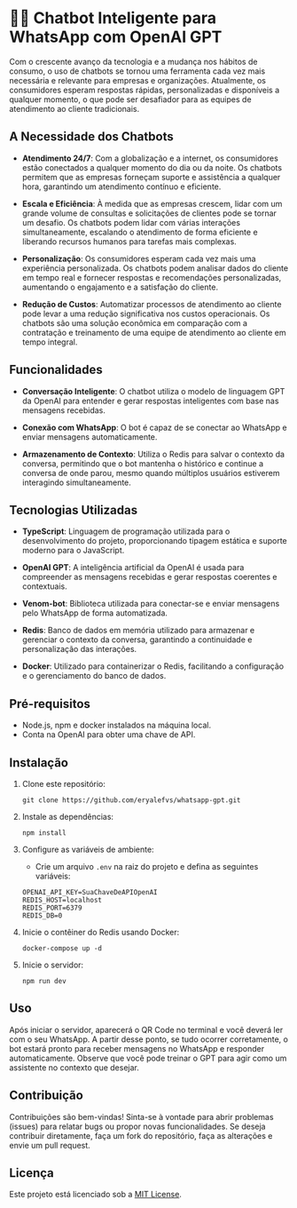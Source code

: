 # 🤖📲 Chatbot Inteligente para WhatsApp com OpenAI GPT

Com o crescente avanço da tecnologia e a mudança nos hábitos de consumo, o uso de chatbots se tornou uma ferramenta cada vez mais necessária e relevante para empresas e organizações. Atualmente, os consumidores esperam respostas rápidas, personalizadas e disponíveis a qualquer momento, o que pode ser desafiador para as equipes de atendimento ao cliente tradicionais. 

## A Necessidade dos Chatbots

- **Atendimento 24/7**: Com a globalização e a internet, os consumidores estão conectados a qualquer momento do dia ou da noite. Os chatbots permitem que as empresas forneçam suporte e assistência a qualquer hora, garantindo um atendimento contínuo e eficiente.

- **Escala e Eficiência**: À medida que as empresas crescem, lidar com um grande volume de consultas e solicitações de clientes pode se tornar um desafio. Os chatbots podem lidar com várias interações simultaneamente, escalando o atendimento de forma eficiente e liberando recursos humanos para tarefas mais complexas.

- **Personalização**: Os consumidores esperam cada vez mais uma experiência personalizada. Os chatbots podem analisar dados do cliente em tempo real e fornecer respostas e recomendações personalizadas, aumentando o engajamento e a satisfação do cliente.

- **Redução de Custos**: Automatizar processos de atendimento ao cliente pode levar a uma redução significativa nos custos operacionais. Os chatbots são uma solução econômica em comparação com a contratação e treinamento de uma equipe de atendimento ao cliente em tempo integral.

## Funcionalidades

- **Conversação Inteligente**: O chatbot utiliza o modelo de linguagem GPT da OpenAI para entender e gerar respostas inteligentes com base nas mensagens recebidas.
  
- **Conexão com WhatsApp**: O bot é capaz de se conectar ao WhatsApp e enviar mensagens automaticamente.

- **Armazenamento de Contexto**: Utiliza o Redis para salvar o contexto da conversa, permitindo que o bot mantenha o histórico e continue a conversa de onde parou, mesmo quando múltiplos usuários estiverem interagindo simultaneamente.

## Tecnologias Utilizadas

- **TypeScript**: Linguagem de programação utilizada para o desenvolvimento do projeto, proporcionando tipagem estática e suporte moderno para o JavaScript.

- **OpenAI GPT**: A inteligência artificial da OpenAI é usada para compreender as mensagens recebidas e gerar respostas coerentes e contextuais.

- **Venom-bot**: Biblioteca utilizada para conectar-se e enviar mensagens pelo WhatsApp de forma automatizada.

- **Redis**: Banco de dados em memória utilizado para armazenar e gerenciar o contexto da conversa, garantindo a continuidade e personalização das interações.

- **Docker**: Utilizado para containerizar o Redis, facilitando a configuração e o gerenciamento do banco de dados.

## Pré-requisitos

- Node.js, npm e docker instalados na máquina local.
- Conta na OpenAI para obter uma chave de API.

## Instalação

1. Clone este repositório:

    ```
    git clone https://github.com/eryalefvs/whatsapp-gpt.git
    ```

2. Instale as dependências:

    ```
    npm install
    ```

3. Configure as variáveis de ambiente:

   - Crie um arquivo `.env` na raiz do projeto e defina as seguintes variáveis:

    ```
    OPENAI_API_KEY=SuaChaveDeAPIOpenAI
    REDIS_HOST=localhost
    REDIS_PORT=6379
    REDIS_DB=0
    ```

4. Inicie o contêiner do Redis usando Docker:

    ```
    docker-compose up -d
    ```

5. Inicie o servidor:

    ```
    npm run dev
    ```

## Uso

Após iniciar o servidor, aparecerá o QR Code no terminal e você deverá ler com o seu WhatsApp. A partir desse ponto, se tudo ocorrer corretamente, o bot estará pronto para receber mensagens no WhatsApp e responder automaticamente. Observe que você pode treinar o GPT para agir como um assistente no contexto que desejar. 

## Contribuição

Contribuições são bem-vindas! Sinta-se à vontade para abrir problemas (issues) para relatar bugs ou propor novas funcionalidades. Se deseja contribuir diretamente, faça um fork do repositório, faça as alterações e envie um pull request.

## Licença

Este projeto está licenciado sob a [MIT License](https://opensource.org/licenses/MIT).

